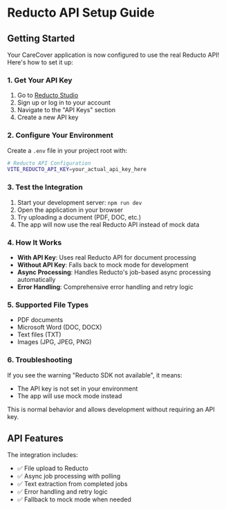 # Reducto API Setup Guide

## Getting Started

Your CareCover application is now configured to use the real Reducto API! Here's how to set it up:

### 1. Get Your API Key

1. Go to [Reducto Studio](https://studio.reducto.ai/)
2. Sign up or log in to your account
3. Navigate to the "API Keys" section
4. Create a new API key

### 2. Configure Your Environment

Create a `.env` file in your project root with:

```bash
# Reducto API Configuration
VITE_REDUCTO_API_KEY=your_actual_api_key_here
```

### 3. Test the Integration

1. Start your development server: `npm run dev`
2. Open the application in your browser
3. Try uploading a document (PDF, DOC, etc.)
4. The app will now use the real Reducto API instead of mock data

### 4. How It Works

- **With API Key**: Uses real Reducto API for document processing
- **Without API Key**: Falls back to mock mode for development
- **Async Processing**: Handles Reducto's job-based async processing automatically
- **Error Handling**: Comprehensive error handling and retry logic

### 5. Supported File Types

- PDF documents
- Microsoft Word (DOC, DOCX)
- Text files (TXT)
- Images (JPG, JPEG, PNG)

### 6. Troubleshooting

If you see the warning "Reducto SDK not available", it means:
- The API key is not set in your environment
- The app will use mock mode instead

This is normal behavior and allows development without requiring an API key.

## API Features

The integration includes:
- ✅ File upload to Reducto
- ✅ Async job processing with polling
- ✅ Text extraction from completed jobs
- ✅ Error handling and retry logic
- ✅ Fallback to mock mode when needed
